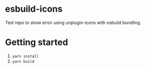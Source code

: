 # esbuild-icons

Test repo to show error using unplugin-icons with esbuild bundling.

# Getting started

1. `yarn install`
2. `yarn build`
